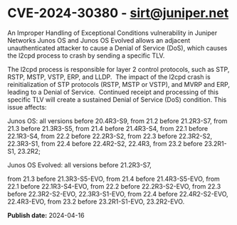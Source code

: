 # CVE-2024-30380 - sirt@juniper.net

An Improper Handling of Exceptional Conditions vulnerability in Juniper Networks Junos OS and Junos OS Evolved allows an adjacent unauthenticated attacker to cause a Denial of Service (DoS), which causes the l2cpd process to crash by sending a specific TLV.

The l2cpd process is responsible for layer 2 control protocols, such as STP, RSTP, MSTP, VSTP, ERP, and LLDP.  The impact of the l2cpd crash is reinitialization of STP protocols (RSTP, MSTP or VSTP), and MVRP and ERP, leading to a Denial of Service.  Continued receipt and processing of this specific TLV will create a sustained Denial of Service (DoS) condition.
This issue affects:

Junos OS: 
all versions before 20.4R3-S9, 
from 21.2 before 21.2R3-S7, 
from 21.3 before 21.3R3-S5, 
from 21.4 before 21.4R3-S4, 
from 22.1 before 22.1R3-S4, 
from 22.2 before 22.2R3-S2, 
from 22.3 before 22.3R2-S2, 22.3R3-S1, 
from 22.4 before 22.4R2-S2, 22.4R3, 
from 23.2 before 23.2R1-S1, 23.2R2;

Junos OS Evolved: 
all versions before 21.2R3-S7,

 
from 21.3 before 21.3R3-S5-EVO, 
from 21.4 before 21.4R3-S5-EVO, 
from 22.1 before 22.1R3-S4-EVO, 
from 22.2 before 22.2R3-S2-EVO, 
from 22.3 before 22.3R2-S2-EVO, 22.3R3-S1-EVO, 
from 22.4 before 22.4R2-S2-EVO, 22.4R3-EVO, 
from 23.2 before 23.2R1-S1-EVO, 23.2R2-EVO.

**Publish date:** 2024-04-16
